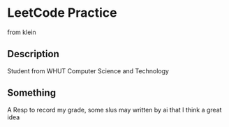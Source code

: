 
<body>
    <h1>LeetCode Practice</h1>
    <p>from klein</p>
    <h2>Description</h2>
    <p>Student from WHUT Computer Science and Technology</p>
</body>
<body>
    <h2>Something</h2>
    <p>A Resp to record my grade, some slus may written by ai that I think a great idea</p>
</body>
